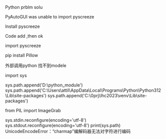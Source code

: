 Python prblm solu


PyAutoGUI was unable to import pyscreeze

Install pyscreeze

Code add ,then ok

import pyscreeze


pip install Pillow



外部调用python 找不到modele



import sys

sys.path.append('D:\\python_module')
sys.path.append('C:\\Users\\attil\\AppData\\Local\\Programs\\Python\\Python312\\Lib\\site-packages')
sys.path.append('C:\\0prj\\lhc2023\\venv\\Lib\\site-packages')


from PIL import ImageGrab

sys.stdin.reconfigure(encoding='utf-8')
sys.stdout.reconfigure(encoding='utf-8')
print(sys.path)
UnicodeEncodeError：“charmap”编解码器无法对字符进行编码

